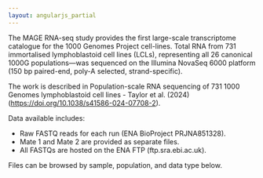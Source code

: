 ```yaml
---
layout: angularjs_partial
---
```


The MAGE RNA-seq study provides the first large-scale transcriptome catalogue for the 1000 Genomes Project cell-lines. Total RNA from 731 immortalised lymphoblastoid cell lines (LCLs), representing all 26 canonical 1000G populations—was sequenced on the Illumina NovaSeq 6000 platform (150 bp paired-end, poly-A selected, strand-specific).

The work is described in Population-scale RNA sequencing of 731 1000 Genomes lymphoblastoid cell lines - Taylor et al. (2024) (https://doi.org/10.1038/s41586-024-07708-2).

Data available includes:

- Raw FASTQ reads for each run (ENA BioProject PRJNA851328).
- Mate 1 and Mate 2 are provided as separate files.
- All FASTQs are hosted on the ENA FTP (ftp.sra.ebi.ac.uk).

Files can be browsed by sample, population, and data type below.
